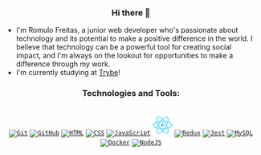 <h3 align="center"> Hi there 👋 </h3>

- I'm Romulo Freitas, a junior web developer who's passionate about technology and its potential to make a positive difference in the world. I believe that technology can be a powerful tool for creating social impact, and I'm always on the lookout for opportunities to make a difference through my work.
- I'm currently studying at [Trybe](https://www.betrybe.com/)!

<h3 align="center"> Technologies and Tools: </h3>
<br>
   <div align="center">
    <code><a href="https://git-scm.com/"><img width="40px" src="https://cdn.jsdelivr.net/gh/devicons/devicon/icons/git/git-original.svg" alt="Git" title="Git"/></a></code>
    <code><a href="https://github.com/"><img width="40px" src="https://cdn.jsdelivr.net/gh/devicons/devicon/icons/github/github-original.svg" alt="GitHub" title="GitHub"/></a></code>
    <code><a href="https://en.wikipedia.org/wiki/HTML"><img width="40px" src="https://cdn.jsdelivr.net/gh/devicons/devicon/icons/html5/html5-original-wordmark.svg" alt="HTML" title = "HTML5"/></a></code>
    <code><a href="https://www.css3.com/"><img width="40px" src="https://cdn.jsdelivr.net/gh/devicons/devicon/icons/css3/css3-original-wordmark.svg" alt="CSS" title = "CSS3"/></a></code>
    <code><a href="https://www.javascript.com/"><img width="40px" src="https://cdn.jsdelivr.net/gh/devicons/devicon/icons/javascript/javascript-original.svg" alt="JavaScript" title="JavaScript"/></a></code>
    <code><a href="https://react.dev/"><img width="40px" src="https://raw.githubusercontent.com/devicons/devicon/master/icons/react/react-original.svg" alt="React" title="React"/></a></code>
    <code><a href="https://redux.js.org/"><img width="40px" src="https://cdn.jsdelivr.net/gh/devicons/devicon/icons/redux/redux-original.svg" alt="Redux" title="Redux"/></a></code>
    <code><a href="https://jestjs.io/"><img width="40px" src="https://cdn.jsdelivr.net/gh/devicons/devicon/icons/jest/jest-plain.svg" alt="Jest" title="Jest"/></a></code>
    <code><a href="https://www.mysql.com/"><img width="40px" src="https://cdn.jsdelivr.net/gh/devicons/devicon/icons/mysql/mysql-original.svg" alt="MySQL" title="MySQL"/></a></code>
    <code><a href="https://www.docker.com/"><img width="40px" src="https://cdn.jsdelivr.net/gh/devicons/devicon/icons/docker/docker-original.svg" alt="Docker" title="Docker"/></a></code>
    <code><a href="https://nodejs.org/"><img width="40px" src="https://cdn.jsdelivr.net/gh/devicons/devicon/icons/nodejs/nodejs-original-wordmark.svg" alt="NodeJS" title="NodeJS"/></a></code>
   </div>


<!--
**romulorfreitas/romulorfreitas** is a ✨ _special_ ✨ repository because its `README.md` (this file) appears on your GitHub profile.



Here are some ideas to get you started:

- 🔭 I’m currently working on ...
- 🌱 I’m currently learning ...
- 👯 I’m looking to collaborate on ...
- 🤔 I’m looking for help with ...
- 💬 Ask me about ...
- 📫 How to reach me: ...
- 😄 Pronouns: ...
- ⚡ Fun fact: ...
-->

